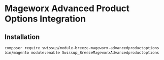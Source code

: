 # Mageworx Advanced Product Options Integration

## Installation

```bash
composer require swissup/module-breeze-mageworx-advancedproductoptions
bin/magento module:enable Swissup_BreezeMageworxAdvancedproductoptions
```
